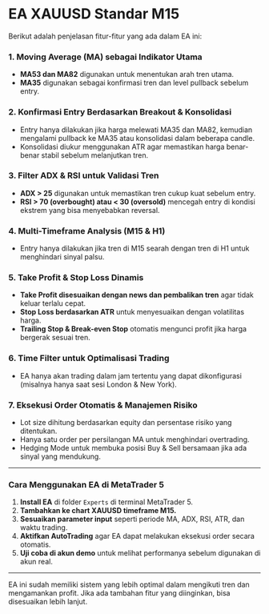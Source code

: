 # EA XAUUSD Standar M15


Berikut adalah penjelasan fitur-fitur yang ada dalam EA ini:  

### **1. Moving Average (MA) sebagai Indikator Utama**  
- **MA53 dan MA82** digunakan untuk menentukan arah tren utama.  
- **MA35** digunakan sebagai konfirmasi tren dan level pullback sebelum entry.  

### **2. Konfirmasi Entry Berdasarkan Breakout & Konsolidasi**  
- Entry hanya dilakukan jika harga melewati MA35 dan MA82, kemudian mengalami pullback ke MA35 atau konsolidasi dalam beberapa candle.  
- Konsolidasi diukur menggunakan ATR agar memastikan harga benar-benar stabil sebelum melanjutkan tren.  

### **3. Filter ADX & RSI untuk Validasi Tren**  
- **ADX > 25** digunakan untuk memastikan tren cukup kuat sebelum entry.  
- **RSI > 70 (overbought) atau < 30 (oversold)** mencegah entry di kondisi ekstrem yang bisa menyebabkan reversal.  

### **4. Multi-Timeframe Analysis (M15 & H1)**  
- Entry hanya dilakukan jika tren di M15 searah dengan tren di H1 untuk menghindari sinyal palsu.  

### **5. Take Profit & Stop Loss Dinamis**  
- **Take Profit disesuaikan dengan news dan pembalikan tren** agar tidak keluar terlalu cepat.  
- **Stop Loss berdasarkan ATR** untuk menyesuaikan dengan volatilitas harga.  
- **Trailing Stop & Break-even Stop** otomatis mengunci profit jika harga bergerak sesuai tren.  

### **6. Time Filter untuk Optimalisasi Trading**  
- EA hanya akan trading dalam jam tertentu yang dapat dikonfigurasi (misalnya hanya saat sesi London & New York).  

### **7. Eksekusi Order Otomatis & Manajemen Risiko**  
- Lot size dihitung berdasarkan equity dan persentase risiko yang ditentukan.  
- Hanya satu order per persilangan MA untuk menghindari overtrading.  
- Hedging Mode untuk membuka posisi Buy & Sell bersamaan jika ada sinyal yang mendukung.  

---

### **Cara Menggunakan EA di MetaTrader 5**  
1. **Install EA** di folder `Experts` di terminal MetaTrader 5.  
2. **Tambahkan ke chart XAUUSD timeframe M15.**  
3. **Sesuaikan parameter input** seperti periode MA, ADX, RSI, ATR, dan waktu trading.  
4. **Aktifkan AutoTrading** agar EA dapat melakukan eksekusi order secara otomatis.  
5. **Uji coba di akun demo** untuk melihat performanya sebelum digunakan di akun real.  

---

EA ini sudah memiliki sistem yang lebih optimal dalam mengikuti tren dan mengamankan profit. Jika ada tambahan fitur yang diinginkan, bisa disesuaikan lebih lanjut.
